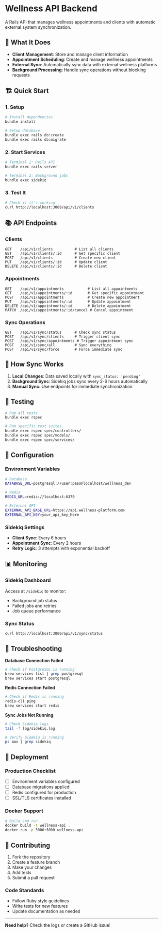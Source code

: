 # Wellness API Backend

A Rails API that manages wellness appointments and clients with automatic external system synchronization.

## 🚀 What It Does

- **Client Management**: Store and manage client information
- **Appointment Scheduling**: Create and manage wellness appointments
- **External Sync**: Automatically sync data with external wellness platforms
- **Background Processing**: Handle sync operations without blocking requests

## 🏗️ Quick Start

### 1. Setup

```bash
# Install dependencies
bundle install

# Setup database
bundle exec rails db:create
bundle exec rails db:migrate
```

### 2. Start Services

```bash
# Terminal 1: Rails API
bundle exec rails server

# Terminal 2: Background jobs
bundle exec sidekiq
```

### 3. Test It

```bash
# Check if it's working
curl http://localhost:3000/api/v1/clients
```

## 📚 API Endpoints

### Clients

```
GET    /api/v1/clients          # List all clients
GET    /api/v1/clients/:id      # Get specific client
POST   /api/v1/clients          # Create new client
PUT    /api/v1/clients/:id      # Update client
DELETE /api/v1/clients/:id      # Delete client
```

### Appointments

```
GET    /api/v1/appointments           # List all appointments
GET    /api/v1/appointments/:id       # Get specific appointment
POST   /api/v1/appointments           # Create new appointment
PUT    /api/v1/appointments/:id       # Update appointment
DELETE /api/v1/appointments/:id       # Delete appointment
PATCH  /api/v1/appointments/:id/cancel # Cancel appointment
```

### Sync Operations

```
GET    /api/v1/sync/status      # Check sync status
POST   /api/v1/sync/clients     # Trigger client sync
POST   /api/v1/sync/appointments # Trigger appointment sync
POST   /api/v1/sync/all         # Sync everything
POST   /api/v1/sync/force       # Force immediate sync
```

## 🔄 How Sync Works

1. **Local Changes**: Data saved locally with `sync_status: 'pending'`
2. **Background Sync**: Sidekiq jobs sync every 2-6 hours automatically
3. **Manual Sync**: Use endpoints for immediate synchronization

## 🧪 Testing

```bash
# Run all tests
bundle exec rspec

# Run specific test suites
bundle exec rspec spec/controllers/
bundle exec rspec spec/models/
bundle exec rspec spec/services/
```

## 🔧 Configuration

### Environment Variables

```bash
# Database
DATABASE_URL=postgresql://user:pass@localhost/wellness_dev

# Redis
REDIS_URL=redis://localhost:6379

# External API
EXTERNAL_API_BASE_URL=https://api.wellness-platform.com
EXTERNAL_API_KEY=your_api_key_here
```

### Sidekiq Settings

- **Client Sync**: Every 6 hours
- **Appointment Sync**: Every 2 hours
- **Retry Logic**: 3 attempts with exponential backoff

## 📊 Monitoring

### Sidekiq Dashboard

Access at `/sidekiq` to monitor:

- Background job status
- Failed jobs and retries
- Job queue performance

### Sync Status

```bash
curl http://localhost:3000/api/v1/sync/status
```

## 🚨 Troubleshooting

**Database Connection Failed**

```bash
# Check if PostgreSQL is running
brew services list | grep postgresql
brew services start postgresql
```

**Redis Connection Failed**

```bash
# Check if Redis is running
redis-cli ping
brew services start redis
```

**Sync Jobs Not Running**

```bash
# Check Sidekiq logs
tail -f log/sidekiq.log

# Verify Sidekiq is running
ps aux | grep sidekiq
```

## 🚀 Deployment

### Production Checklist

- [ ] Environment variables configured
- [ ] Database migrations applied
- [ ] Redis configured for production
- [ ] SSL/TLS certificates installed

### Docker Support

```bash
# Build and run
docker build -t wellness-api .
docker run -p 3000:3000 wellness-api
```

## 🤝 Contributing

1. Fork the repository
2. Create a feature branch
3. Make your changes
4. Add tests
5. Submit a pull request

### Code Standards

- Follow Ruby style guidelines
- Write tests for new features
- Update documentation as needed

---

**Need help?** Check the logs or create a GitHub issue!
